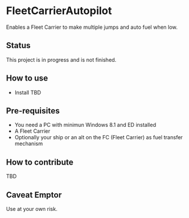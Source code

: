 # FleetCarrierAutopilot
Enables a Fleet Carrier to make multiple jumps and auto fuel when low.

## Status
This project is in progress and is not finished.

## How to use
- Install TBD 

## Pre-requisites
- You need a PC with minimun Windows 8.1 and ED installed
- A Fleet Carrier
- Optionally your ship or an alt on the FC (Fleet Carrier) as fuel transfer mechanism

## How to contribute
TBD

## Caveat Emptor
Use at your own risk.



